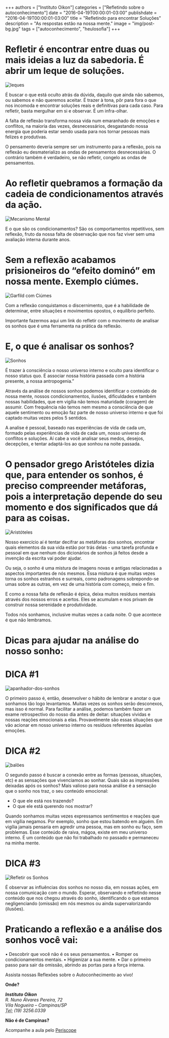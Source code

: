 +++
authors = ["Instituto Oikon"]
categories = ["Refletindo sobre o autoconhecimento"]
date = "2016-04-19T00:00:01-03:00"
publishdate = "2016-04-19T00:00:01-03:00"
title = "Refletindo para encontrar Soluções"
description = "As respostas estão na nossa mente."
image = "img/post-bg.jpg"
tags = ["autoconhecimento", "heulosofia"]
+++



# Refletir é encontrar entre duas ou mais ideias a luz da sabedoria. É abrir um leque de soluções.

![leques](https://s3-sa-east-1.amazonaws.com/blog.autoconexao.org.br/img/2016/04/leques.jpg)


É buscar o que está oculto atrás da dúvida, daquilo que ainda não sabemos, ou sabemos e não queremos aceitar. É trazer à tona, pôr para fora o que nos incomoda e encontrar soluções reais e definitivas para cada caso. Para refletir, basta mergulhar em si e observar. É um infra-olhar.


A falta de reflexão transforma nossa vida num emaranhado de emoções e conflitos, na maioria das vezes, desnecessários, desgastando nossa energia que poderia estar sendo usada para nos tornar pessoas mais felizes e produtivas.

O pensamento deveria sempre ser um instrumento para a reflexão, pois na reflexão eu desmaterializo as ondas de pensamentos desnecessárias. O contrário também é verdadeiro, se não refletir, congelo as ondas de pensamentos.


# Ao refletir quebramos a formação da cadeia de condicionamentos através da ação.
![Mecanismo Mental](https://s3-sa-east-1.amazonaws.com/blog.autoconexao.org.br/img/2016/04/mente.png)


E o que são os condicionamentos? São os comportamentos repetitivos, sem reflexão, fruto da nossa falta de observação que nos faz viver sem uma avaliação interna durante anos.

# Sem a reflexão acabamos prisioneiros do “efeito dominó”  em nossa mente. Exemplo ciúmes.
![Garfild com Ciúmes](https://s3-sa-east-1.amazonaws.com/blog.autoconexao.org.br/img/2016/04/garfild-ciumes.png)


Com a reflexão conquistamos o discernimento, que é a habilidade de determinar, entre situações e movimentos opostos, o equilíbrio perfeito.


Importante fazermos aqui um link do refletir com o movimento de analisar os sonhos que é uma ferramenta na prática da reflexão.

# E, o que é analisar os sonhos?
![Sonhos](https://s3-sa-east-1.amazonaws.com/blog.autoconexao.org.br/img/2016/04/sonhos.jpg)

É trazer à consciência o nosso universo interno e oculto para identificar o nosso status quo. É associar nossa história passada com a história presente, a nossa antropogenia.”

Através da análise de nossos sonhos podemos identificar o conteúdo de nossa mente, nossos condicionamentos, ilusões, dificuldades e também nossas habilidades, que em vigília não temos maturidade (coragem) de assumir. Com frequência não temos nem mesmo a consciência de que aquele sentimento ou emoção faz parte de nosso universo interno e que foi captado muitas vezes pelos 5 sentidos.

A analise é pessoal, baseado nas experiências de vida de cada um, formado pelas experiências de vida de cada um, nosso universo de conflitos e soluções. Aí cabe a você analisar seus medos, desejos, decepções, e tentar adaptá-los ao que sonhou na noite passada.

# O pensador grego Aristóteles dizia que, para entender os sonhos, é preciso compreender metáforas, pois a interpretação depende do seu momento e dos significados que dá para as coisas.
![Aristóteles](https://s3-sa-east-1.amazonaws.com/blog.autoconexao.org.br/img/2016/04/aristoteles.jpg)

Nosso  exercício aí é tentar decifrar as metáforas dos sonhos, encontrar quais elementos da sua vida estão por trás delas - uma tarefa profunda e pessoal em que nenhum dos dicionários de sonhos já feitos desde a invenção da escrita vai poder ajudar.

Ou seja, o sonho é uma mistura de imagens novas e antigas relacionadas a aspectos importantes de nós mesmos. Essa mistura é que muitas vezes torna os sonhos estranhos e surreais, como padronagens sobrepondo-se umas sobre as outras, em vez de uma história com começo, meio e fim.

E como a nossa falta de reflexão é épica, deixa muitos resíduos mentais através dos nossos erros e acertos. Eles se acumulam e nos privam de construir nossa serenidade e produtividade.

Todos nós sonhamos, inclusive muitas vezes a cada noite. O que acontece é que não lembramos.  

# Dicas para ajudar na análise do nosso sonho:


# DICA #1
![apanhador-dos-sonhos](https://s3-sa-east-1.amazonaws.com/blog.autoconexao.org.br/img/2016/04/apanhador-dos-sonhos.jpg)

O primeiro passo é, então, desenvolver o hábito de lembrar e anotar o que sonhamos tão logo levantamos. Muitas vezes os sonhos serão desconexos, mas isso é normal. Para facilitar a análise, podemos também fazer um exame retrospectivo do nosso dia antes de deitar: situações vividas e nossas reações emocionais a elas. Provavelmente são essas situações que vão acionar em nosso universo interno os resíduos referentes àquelas emoções.

# DICA #2
![balões](https://s3-sa-east-1.amazonaws.com/blog.autoconexao.org.br/img/2016/04/baloes.jpg)

O segundo passo é buscar a conexão entre as formas (pessoas, situações, etc) e as sensações que vivenciamos ao sonhar. Quais são as impressões deixadas após os sonhos? Mais valioso para nossa análise é a sensação que o sonho nos traz, o seu conteúdo emocional:

- O que ele está nos trazendo?
- O que ele está querendo nos mostrar?

Quando sonhamos muitas vezes expressamos sentimentos e reações que em vigília negamos. Por exemplo, sonho que estou batendo em alguém. Em vigília jamais pensaria em agredir uma pessoa, mas em sonho eu faço, sem problemas. Esse conteúdo de raiva, mágoa, existe em meu universo interno. É um conteúdo que não foi trabalhado no passado e permaneceu na minha mente.


# DICA #3
![Refletir os Sonhos](https://s3-sa-east-1.amazonaws.com/blog.autoconexao.org.br/img/2016/04/refletir-os-sonhos.jpeg)

É observar as influências dos sonhos no nosso dia, em nossas ações, em nossa comunicação com o mundo. Esperar, observando e refletindo nesse conteúdo que nos chegou através do sonho, identificando o que estamos negligenciando (omissão) em nós mesmos ou ainda supervalorizando (ilusões).



# Praticando a reflexão e a análise dos sonhos você vai:

• Descobrir que você não é os seus pensamentos.
• Romper os condicionamentos mentais.
• Higienizar a sua mente.
• Dar o primeiro passo para sair da omissão, abrindo as portas para a força interna.



Assista nossas Reflexões sobre o Autoconhecimento ao vivo!

**Onde?**

<address>
  <strong>Instituto Oikon</strong><br>
  R. Nuno Álvares Pereira, 72<br>
  Vila Nogueira – Campinas/SP<br>
  <abbr title="Phone">Tel:</abbr> (19) 3256.0339
</address>


**Não é de Campinas?**

Acompanhe a aula pelo [Periscope][a41c6f3b]

  [a41c6f3b]: https://www.periscope.tv/ "Periscope"
